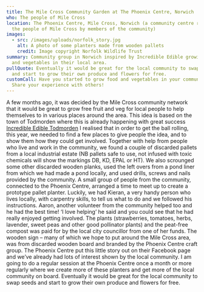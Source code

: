 ```yaml
---
title: The Mile Cross Community Garden at The Phoenix Centre, Norwich
who: The people of Mile Cross
location: The Phoenix Centre, Mile Cross, Norwich (a community centre run for
  the people of Mile Cross by members of the community)
images:
  - src: /images/uploads/norfolk_story.jpg
    alt: A photo of some planters made from wooden pallets
    credit: Image copyright Norfolk Wildlife Trust
summary: Community group in Norwich inspired by Incredible Edible growing food
  and vegetables in their local area.
pullQuote: Eventually it would be great for the local community to swap seeds
  and start to grow their own produce and flowers for free.
customCall: Have you started to grow food and vegetables in your community?
  Share your experience with others!
---
```

A few months ago, it was decided by the Mile Cross community network that it would be great to grow free fruit and veg for local people to help themselves to in various places around the area. This idea is based on the town of Todmorden where this is already happening with great success[ Incredible Edible Todmorden](https://www.incredible-edible-todmorden.co.uk/)
I realised that in order to get the ball rolling, this year, we needed to find a few places to give people the idea, and to show them how they could get involved.
Together with help from people who live and work in the community, we found a couple of discarded pallets from a local industrial estate (NB pallets safe to use, not infused with toxic chemicals will show the markings DB, KD, EPAL or HT). We also scrounged some other discarded wooden planks, used the left overs from a pond liner from which we had made a pond locally, and used drills, screws and nails provided by the community.
A small group of people from the community, connected to the Phoenix Centre, arranged a time to meet up to create a prototype pallet planter.
Luckily, we had Kieran, a very handy person who lives locally, with carpentry skills, to tell us what to do and we followed his instructions. Aaron, another volunteer from the community helped too and he had the best time! ‘I love helping’ he said and you could see that he had really enjoyed getting involved.
The plants (strawberries, tomatoes, herbs, lavender, sweet peas and other good pollinator plants) and the peat-free compost was paid for by the local city councillor from one of her funds.
The wooden sign – many of which we hope to put around the Mile Cross area, was from discarded wooden board and branded by the Phoenix Centre craft group.
The Phoenix Centre put this little story out on their Facebook page and we’ve already had lots of interest shown by the local community. 
I am going to do a regular session at the Phoenix Centre once a month or more regularly where we create more of these planters and get more of the local community on board.
Eventually it would be great for the local community to swap seeds and start to grow their own produce and flowers for free.